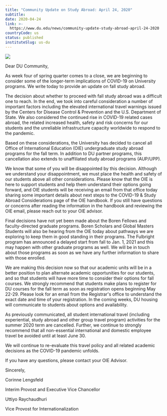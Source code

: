 ```yaml
---
title: "Community Update on Study Abroad: April 24, 2020"
subtitle: 
date: 2020-04-24
link: >-
  https://www.du.edu/news/community-update-study-abroad-april-24-2020
countryCode: us
status: published
instituteSlug: us-du
---
```

![](https://www.du.edu)

Dear DU Community,

As week four of spring quarter comes to a close, we are beginning to consider some of the longer-term implications of COVID-19 on University programs. We write today to provide an update on fall study abroad.

The decision about whether to proceed with fall study abroad was a difficult one to reach. In the end, we took into careful consideration a number of important factors including the elevated international travel warnings issued by the Centers for Disease Control & Prevention and the U.S. Department of State. We also considered the continued rise in COVID-19 related cases abroad, the related increased health, safety and risk concerns for our students and the unreliable infrastructure capacity worldwide to respond to the pandemic.

Based on these considerations, the University has decided to cancel all Office of International Education (OIE) undergraduate study abroad programs for the fall term. In addition to DU partner programs, this cancellation also extends to unaffiliated study abroad programs (AUP/UPP).

We know that some of you will be disappointed by this decision. Although we understand your disappointment, we must place the health and safety of our students above all other considerations. Please know that the OIE is here to support students and help them understand their options going forward, and OIE students will be receiving an email from that office today sharing some important details about next steps to the COVID-19 & Study Abroad Considerations page of the OIE handbook. If you still have questions or concerns after reading the information in the handbook and reviewing the OIE email, please reach out to your OIE advisor.

Final decisions have not yet been made about the Boren Fellows and faculty-directed graduate programs. Boren Scholars and Global Masters Students will also be hearing from the OIE today about pathways we are exploring to keep them in good standing in their programs. The Fulbright program has announced a delayed start from fall to Jan. 1, 2021 and this may happen with other graduate programs as well. We will be in touch about those programs as soon as we have any further information to share with those enrolled.

We are making this decision now so that our academic units will be in a better position to plan alternate academic opportunities for our students, and so that students will have more time to consider their options for fall courses. We strongly recommend that students make plans to register for DU courses for the fall term as soon as registration opens beginning May 22-29. Please look for an email from the Registrar's office to understand the exact date and time of your registration. In the coming weeks, DU housing will communicate to students about options and availability.

As previously communicated, all student international travel (including experiential, study abroad and other group travel program) activities for the summer 2020 term are cancelled. Further, we continue to strongly recommend that all non-essential international and domestic employee travel be avoided until at least June 30.

We will continue to re-evaluate this travel policy and all related academic decisions as the COVID-19 pandemic unfolds.

If you have any questions, please contact your OIE Advisor.

Sincerely,

Corinne Lengsfeld

Interim Provost and Executive Vice Chancellor

Uttiyo Raychaudhuri

Vice Provost for Internationalization